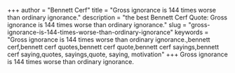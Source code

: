 +++
author = "Bennett Cerf"
title = "Gross ignorance is 144 times worse than ordinary ignorance."
description = "the best Bennett Cerf Quote: Gross ignorance is 144 times worse than ordinary ignorance."
slug = "gross-ignorance-is-144-times-worse-than-ordinary-ignorance"
keywords = "Gross ignorance is 144 times worse than ordinary ignorance.,bennett cerf,bennett cerf quotes,bennett cerf quote,bennett cerf sayings,bennett cerf saying,quotes, sayings,quote, saying, motivation"
+++
Gross ignorance is 144 times worse than ordinary ignorance.
